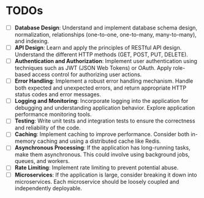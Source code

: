 # TODOs

- [ ] **Database Design**: Understand and implement database schema design, normalization, relationships (one-to-one, one-to-many, many-to-many), and indexing.
- [ ] **API Design**: Learn and apply the principles of RESTful API design. Understand the different HTTP methods (GET, POST, PUT, DELETE).
- [ ] **Authentication and Authorization**: Implement user authentication using techniques such as JWT (JSON Web Tokens) or OAuth. Apply role-based access control for authorizing user actions.
- [ ] **Error Handling**: Implement a robust error handling mechanism. Handle both expected and unexpected errors, and return appropriate HTTP status codes and error messages.
- [ ] **Logging and Monitoring**: Incorporate logging into the application for debugging and understanding application behavior. Explore application performance monitoring tools.
- [ ] **Testing**: Write unit tests and integration tests to ensure the correctness and reliability of the code.
- [ ] **Caching**: Implement caching to improve performance. Consider both in-memory caching and using a distributed cache like Redis.
- [ ] **Asynchronous Processing**: If the application has long-running tasks, make them asynchronous. This could involve using background jobs, queues, and workers.
- [ ] **Rate Limiting**: Implement rate limiting to prevent potential abuse.
- [ ] **Microservices**: If the application is large, consider breaking it down into microservices. Each microservice should be loosely coupled and independently deployable.
